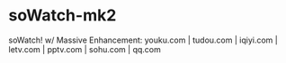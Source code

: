 # soWatch-mk2
soWatch! w/ Massive Enhancement: youku.com | tudou.com | iqiyi.com | letv.com | pptv.com | sohu.com | qq.com

